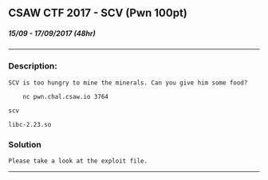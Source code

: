 ## CSAW CTF 2017 - SCV (Pwn 100pt)
##### 15/09 - 17/09/2017 (48hr)
___

### Description: 
	SCV is too hungry to mine the minerals. Can you give him some food?

```
	nc pwn.chal.csaw.io 3764
```

	scv
	
	libc-2.23.so
### Solution

	Please take a look at the exploit file.
___
